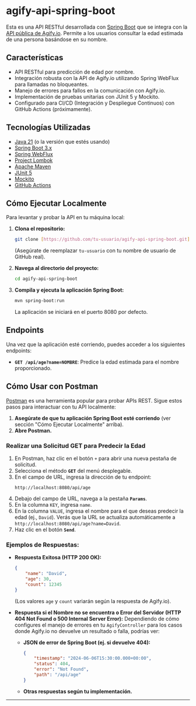 # agify-api-spring-boot

Esta es una API RESTful desarrollada con [Spring Boot](https://spring.io/projects/spring-boot) que se integra con la [API pública de Agify.io](https://agify.io/). Permite a los usuarios consultar la edad estimada de una persona basándose en su nombre.

## Características

* API RESTful para predicción de edad por nombre.
* Integración robusta con la API de Agify.io utilizando Spring WebFlux para llamadas no bloqueantes.
* Manejo de errores para fallos en la comunicación con Agify.io.
* Implementación de pruebas unitarias con JUnit 5 y Mockito.
* Configurado para CI/CD (Integración y Despliegue Continuos) con GitHub Actions (próximamente).

## Tecnologías Utilizadas

* [Java 21](https://www.oracle.com/java/technologies/downloads/) (o la versión que estés usando)
* [Spring Boot 3.x](https://spring.io/projects/spring-boot)
* [Spring WebFlux](https://docs.spring.io/spring-framework/reference/web/webflux.html)
* [Project Lombok](https://projectlombok.org/)
* [Apache Maven](https://maven.apache.org/)
* [JUnit 5](https://junit.org/junit5/)
* [Mockito](https://site.mockito.org/)
* [GitHub Actions](https://docs.github.com/en/actions)

## Cómo Ejecutar Localmente

Para levantar y probar la API en tu máquina local:

1.  **Clona el repositorio:**
    ```bash
    git clone [https://github.com/tu-usuario/agify-api-spring-boot.git](https://github.com/tu-usuario/agify-api-spring-boot.git)
    ```
    (Asegúrate de reemplazar `tu-usuario` con tu nombre de usuario de GitHub real).

2.  **Navega al directorio del proyecto:**
    ```bash
    cd agify-api-spring-boot
    ```

3.  **Compila y ejecuta la aplicación Spring Boot:**
    ```bash
    mvn spring-boot:run
    ```
    La aplicación se iniciará en el puerto 8080 por defecto.

## Endpoints

Una vez que la aplicación esté corriendo, puedes acceder a los siguientes endpoints:

* **`GET /api/age?name=NOMBRE`**: Predice la edad estimada para el nombre proporcionado.

## Cómo Usar con Postman

[Postman](https://www.postman.com/) es una herramienta popular para probar APIs REST. Sigue estos pasos para interactuar con tu API localmente:

1.  **Asegúrate de que tu aplicación Spring Boot esté corriendo** (ver sección "Cómo Ejecutar Localmente" arriba).
2.  **Abre Postman.**

### Realizar una Solicitud GET para Predecir la Edad

1.  En Postman, haz clic en el botón `+` para abrir una nueva pestaña de solicitud.
2.  Selecciona el método **`GET`** del menú desplegable.
3.  En el campo de URL, ingresa la dirección de tu endpoint:
    ```
    http://localhost:8080/api/age
    ```
4.  Debajo del campo de URL, navega a la pestaña **`Params`**.
5.  En la columna `KEY`, ingresa `name`.
6.  En la columna `VALUE`, ingresa el nombre para el que deseas predecir la edad (ej., `David`). Verás que la URL se actualiza automáticamente a `http://localhost:8080/api/age?name=David`.
7.  Haz clic en el botón **`Send`**.

### Ejemplos de Respuestas:

* **Respuesta Exitosa (HTTP 200 OK):**
    ```json
    {
        "name": "David",
        "age": 30,
        "count": 12345
    }
    ```
    (Los valores `age` y `count` variarán según la respuesta de Agify.io).

* **Respuesta si el Nombre no se encuentra o Error del Servidor (HTTP 404 Not Found o 500 Internal Server Error):**
    Dependiendo de cómo configures el manejo de errores en tu `AgifyController` para los casos donde Agify.io no devuelve un resultado o falla, podrías ver:
    * **JSON de error de Spring Boot (ej. si devuelve 404):**
        ```json
        {
            "timestamp": "2024-06-06T15:30:00.000+00:00",
            "status": 404,
            "error": "Not Found",
            "path": "/api/age"
        }
        ```
       
    * **Otras respuestas según tu implementación.**

---
